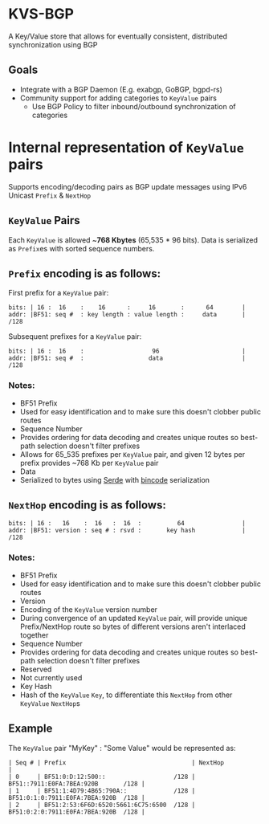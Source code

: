 # KVS-BGP
A Key/Value store that allows for eventually consistent, distributed synchronization using BGP

## Goals
- Integrate with a BGP Daemon (E.g. exabgp, GoBGP, bgpd-rs)
- Community support for adding categories to `KeyValue` pairs
  - Use BGP Policy to filter inbound/outbound synchronization of categories


# Internal representation of `KeyValue` pairs

Supports encoding/decoding pairs as BGP update messages using IPv6 Unicast `Prefix` & `NextHop`

## `KeyValue` Pairs
Each `KeyValue` is allowed ~**768 Kbytes** (65,535 * 96 bits). Data
is serialized as `Prefix`es with sorted sequence numbers.

## `Prefix` encoding is as follows:

First prefix for a `KeyValue` pair:
```ignore
bits: | 16 :  16    :    16      :     16       :      64        |
addr: |BF51: seq #  : key length : value length :     data       | /128
```

Subsequent prefixes for a `KeyValue` pair:

```ignore
bits: | 16 :  16    :                   96                       |
addr: |BF51: seq #  :                  data                      | /128
```

### Notes:
- BF51 Prefix
- Used for easy identification and to make sure this
    doesn't clobber public routes
- Sequence Number
- Provides ordering for data decoding and creates unique routes
    so best-path selection doesn't filter prefixes
- Allows for 65_535 prefixes per `KeyValue` pair, and given 12 bytes per prefix
    provides ~768 Kb per `KeyValue` pair
- Data
- Serialized to bytes using [Serde](https://github.com/serde-rs/serde) with [bincode](https://github.com/servo/bincode) serialization


## `NextHop` encoding is as follows:

```ignore
bits: | 16 :   16    :  16   :  16  :          64                |
addr: |BF51: version : seq # : rsvd :       key hash             | /128
```

### Notes:
- BF51 Prefix
- Used for easy identification and to make sure this
    doesn't clobber public routes
- Version
- Encoding of the `KeyValue` version number
- During convergence of an updated `KeyValue` pair, will provide unique Prefix/NextHop route
    so bytes of different versions aren't interlaced together
- Sequence Number
- Provides ordering for data decoding and creates unique routes
    so best-path selection doesn't filter prefixes
- Reserved
- Not currently used
- Key Hash
- Hash of the `KeyValue` `Key`, to differentiate this `NextHop` from other `KeyValue` `NextHop`s

## Example
The `KeyValue` pair "MyKey" : "Some Value" would be represented as:
```ignore
| Seq # | Prefix                                   | NextHop                              |
| 0     | BF51:0:D:12:500::                   /128 | BF51::7911:E0FA:7BEA:920B       /128 |
| 1     | BF51:1:4D79:4B65:790A::             /128 | BF51:0:1:0:7911:E0FA:7BEA:920B  /128 |
| 2     | BF51:2:53:6F6D:6520:5661:6C75:6500  /128 | BF51:0:2:0:7911:E0FA:7BEA:920B  /128 |
```